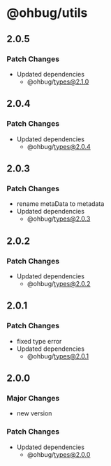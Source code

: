 # @ohbug/utils

## 2.0.5

### Patch Changes

- Updated dependencies
  - @ohbug/types@2.1.0

## 2.0.4

### Patch Changes

- Updated dependencies
  - @ohbug/types@2.0.4

## 2.0.3

### Patch Changes

- rename metaData to metadata
- Updated dependencies
  - @ohbug/types@2.0.3

## 2.0.2

### Patch Changes

- Updated dependencies
  - @ohbug/types@2.0.2

## 2.0.1

### Patch Changes

- fixed type error
- Updated dependencies
  - @ohbug/types@2.0.1

## 2.0.0

### Major Changes

- new version

### Patch Changes

- Updated dependencies
  - @ohbug/types@2.0.0
